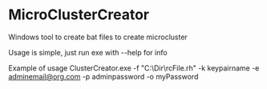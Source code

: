 # MicroClusterCreator
Windows tool to create bat files to create microcluster

Usage is simple, just run exe with --help for info

Example of usage
ClusterCreator.exe -f "C:\Dir\rcFile.rh" -k keypairname -e adminemail@org.com -p adminpassword -o myPassword
